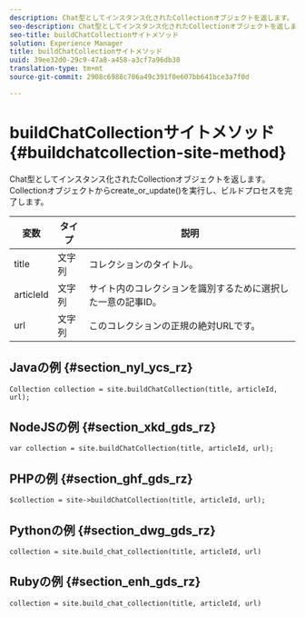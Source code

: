 ```yaml
---
description: Chat型としてインスタンス化されたCollectionオブジェクトを返します。 Collectionオブジェクトからcreate_or_update()を実行し、ビルドプロセスを完了します。
seo-description: Chat型としてインスタンス化されたCollectionオブジェクトを返します。 Collectionオブジェクトからcreate_or_update()を実行し、ビルドプロセスを完了します。
seo-title: buildChatCollectionサイトメソッド
solution: Experience Manager
title: buildChatCollectionサイトメソッド
uuid: 39ee32d0-29c9-47a8-a458-a3cf7a96db30
translation-type: tm+mt
source-git-commit: 2908c6988c706a49c391f0e607bb641bce3a7f0d

---
```



# buildChatCollectionサイトメソッド{#buildchatcollection-site-method}

Chat型としてインスタンス化されたCollectionオブジェクトを返します。 Collectionオブジェクトからcreate_or_update()を実行し、ビルドプロセスを完了します。

| 変数 | タイプ | 説明 |
|--- |--- |--- |
| title | 文字列 | コレクションのタイトル。 |
| articleId | 文字列 | サイト内のコレクションを識別するために選択した一意の記事ID。 |
| url | 文字列 | このコレクションの正規の絶対URLです。 |

## Javaの例 {#section_nyl_ycs_rz}

```
Collection collection = site.buildChatCollection(title, articleId, url); 
```

## NodeJSの例 {#section_xkd_gds_rz}

```
var collection = site.buildChatCollection(title, articleId, url); 
```

## PHPの例 {#section_ghf_gds_rz}

```
$collection = site->buildChatCollection(title, articleId, url); 
```

## Pythonの例 {#section_dwg_gds_rz}

```
collection = site.build_chat_collection(title, articleId, url) 
```

## Rubyの例 {#section_enh_gds_rz}

```
collection = site.build_chat_collection(title, articleId, url)
```
